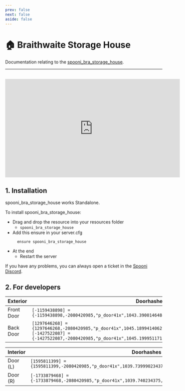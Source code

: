 ```yaml
---
prev: false
next: false
aside: false
---
```


# 🏠 Braithwaite Storage House
Documentation relating to the [spooni_bra_storage_house](https://spooni-mapping.tebex.io/package/6055667).

___
<br>
<iframe width="560" height="315" src="https://dunb17ur4ymx4.cloudfront.net/wysiwyg/1218000/d43129ec0cae3abe732912aff57c483dc38bc5f0.png" frameborder="0" allow="accelerometer; autoplay; clipboard-write; encrypted-media; gyroscope; picture-in-picture; web-share" allowfullscreen></iframe>

## 1. Installation
spooni_bra_storage_house works Standalone.  

To install spooni_bra_storage_house:
- Drag and drop the resource into your resources folder
  - `spooni_bra_storage_house`
- Add this ensure in your server.cfg
  ```
    ensure spooni_bra_storage_house
  ```
- At the end
  - Restart the server

If you have any problems, you can always open a ticket in the [Spooni Discord](https://discord.gg/spooni).

## 2. For developers
| Exterior                  | Doorhashes
|---------------------------|----------------------------------------------------------------------------------|
| Front Door                | `[-1159438898] = {-1159438898,-2080420985,"p_door41x",1043.3900146484375,-1842.199951171875,48.45999908447265}`
| Back Door                 | `[1297646268] = {1297646268,-2080420985,"p_door41x",1045.18994140625,-1855.300048828125,48.41999816894531}` <br> `[-1427522087] = {-1427522087,-2080420985,"p_door41x",1045.199951171875,-1853.0899658203125,48.41999816894531}`

| Interior                  | Doorhashes
|---------------------------|----------------------------------------------------------------------------------|
| Door (L)                  | `[1595811399] = {1595811399,-2080420985,"p_door41x",1039.739990234375,-1852.449951171875,48.45999908447265}`
| Door (R)                  | `[-1733879468] = {-1733879468,-2080420985,"p_door41x",1039.740234375,-1851.27001953125,48.45999908447265}`
